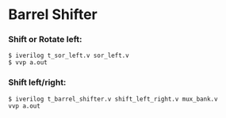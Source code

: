 # Barrel Shifter
### Shift or Rotate left:
```
$ iverilog t_sor_left.v sor_left.v
$ vvp a.out
```
### Shift left/right:
```
$ iverilog t_barrel_shifter.v shift_left_right.v mux_bank.v
vvp a.out
```

